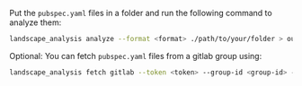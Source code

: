Put the `pubspec.yaml` files in a folder and run the following command to analyze them:

```bash
landscape_analysis analyze --format <format> ./path/to/your/folder > output
```

Optional: You can fetch `pubspec.yaml` files from a gitlab group using:

```bash
landscape_analysis fetch gitlab --token <token> --group-id <group-id> --api-url <api-url>
```
